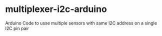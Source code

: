# multiplexer-i2c-arduino
Arduino Code to usse multiple sensors with same I2C address on a single I2C pin pair
